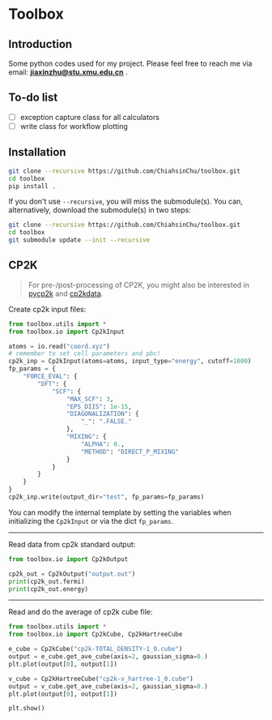 # Toolbox

## Introduction

Some python codes used for my project. Please feel free to reach me via email: **jiaxinzhu@stu.xmu.edu.cn** .

## To-do list

- [ ] exception capture class for all calculators
- [ ] write class for workflow plotting

## Installation

```bash
git clone --recursive https://github.com/ChiahsinChu/toolbox.git
cd toolbox
pip install .
```

If you don't use `--recursive`, you will miss the submodule(s). You can, alternatively, download the submodule(s) in two steps:

```bash
git clone --recursive https://github.com/ChiahsinChu/toolbox.git
cd toolbox
git submodule update --init --recursive
```

## CP2K

> For pre-/post-processing of CP2K, you might also be interested in [pycp2k](https://github.com/SINGROUP/pycp2k) and [cp2kdata](https://github.com/robinzyb/cp2kdata).

Create cp2k input files:

```python
from toolbox.utils import *
from toolbox.io import Cp2kInput

atoms = io.read("coord.xyz")
# remember to set cell parameters and pbc!
cp2k_inp = Cp2kInput(atoms=atoms, input_type="energy", cutoff=1000)
fp_params = {
    "FORCE_EVAL": {
        "DFT": {
            "SCF": {
                "MAX_SCF": 3,
                "EPS_DIIS": 1e-15,
                "DIAGONALIZATION": {
                    "_": ".FALSE."
                },
                "MIXING": {
                    "ALPHA": 0.,
                    "METHOD": "DIRECT_P_MIXING"
                }
            }
        }
    }
}
cp2k_inp.write(output_dir="test", fp_params=fp_params)

```

You can modify the internal template by setting the variables when initializing the `Cp2kInput` or via the dict `fp_params`.

---

Read data from cp2k standard output:

```python
from toolbox.io import Cp2kOutput

cp2k_out = Cp2kOutput("output.out")
print(cp2k_out.fermi)
print(cp2k_out.energy)

```

---

Read and do the average of cp2k cube file:

```python
from toolbox.utils import *
from toolbox.io import Cp2kCube, Cp2kHartreeCube

e_cube = Cp2kCube("cp2k-TOTAL_DENSITY-1_0.cube")
output = e_cube.get_ave_cube(axis=2, gaussian_sigma=0.)
plt.plot(output[0], output[1])

v_cube = Cp2kHartreeCube("cp2k-v_hartree-1_0.cube")
output = v_cube.get_ave_cube(axis=2, gaussian_sigma=0.)
plt.plot(output[0], output[1])

plt.show()
```
